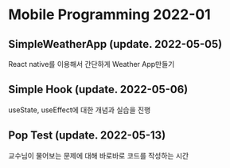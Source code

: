 # Mobile Programming 2022-01

## SimpleWeatherApp (update. 2022-05-05)
React native를 이용해서 간단하게 Weather App만들기 

## Simple Hook (update. 2022-05-06)
useState, useEffect에 대한 개념과 실습을 진행

## Pop Test (update. 2022-05-13)
교수님이 물어보는 문제에 대해 바로바로 코드를 작성하는 시간
